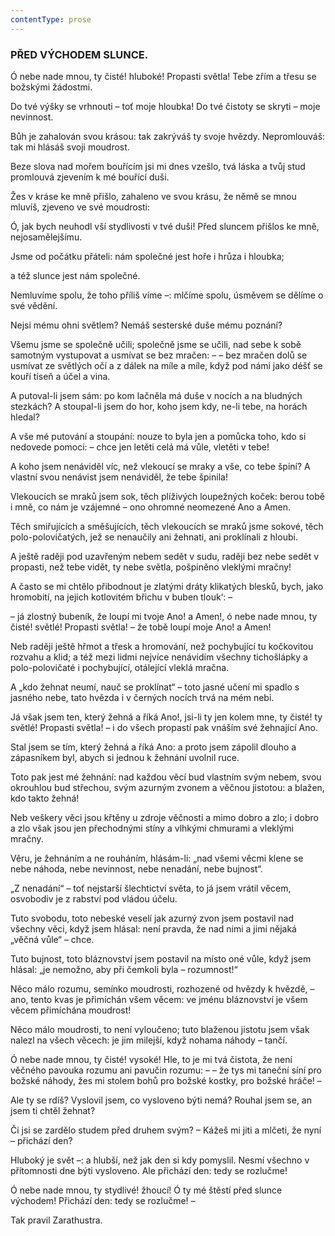 ```yaml
---
contentType: prose
---
```


### PŘED VÝCHODEM SLUNCE.

Ó nebe nade mnou, ty čisté! hluboké! Propasti světla! Tebe zřím a třesu se božskými žádostmi. 

Do tvé výšky se vrhnouti – toť moje hloubka! Do tvé čistoty se skryti – moje nevinnost. 

Bůh je zahalován svou krásou: tak zakrýváš ty svoje hvězdy. Nepromlouváš: tak mi hlásáš svoji moudrost. 

Beze slova nad mořem bouřícím jsi mi dnes vzešlo, tvá láska a tvůj stud promlouvá zjevením k mé bouřící duši. 

Žes v kráse ke mně přišlo, zahaleno ve svou krásu, že němě se mnou mluvíš, zjeveno ve své moudrosti: 

Ó, jak bych neuhodl vší stydlivosti v tvé duši! Před sluncem přišlos ke mně, nejosamělejšímu. 

Jsme od počátku přáteli: nám společné jest hoře i hrůza i hloubka;

a též slunce jest nám společné. 

Nemluvíme spolu, že toho příliš víme –: mlčíme spolu, úsměvem se dělíme o své vědění. 

Nejsi mému ohni světlem? Nemáš sesterské duše mému poznání? 

Všemu jsme se společně učili; společně jsme se učili, nad sebe k sobě samotným vystupovat a usmívat se bez mračen: – – bez mračen dolů se usmívat ze světlých očí a z dálek na míle a míle, když pod námi jako déšť se kouří tíseň a účel a vina. 

A putoval-li jsem sám: po kom lačněla má duše v nocích a na bludných stezkách? A stoupal-li jsem do hor, koho jsem kdy, ne-li tebe, na horách hledal? 

A vše mé putování a stoupání: nouze to byla jen a pomůcka toho, kdo si nedovede pomoci: – chce jen letěti celá má vůle, vletěti v tebe!

A koho jsem nenáviděl víc, než vlekoucí se mraky a vše, co tebe špiní? A vlastní svou nenávist jsem nenáviděl, že tebe špinila!

Vlekoucích se mraků jsem sok, těch plíživých loupežných koček: berou tobě i mně, co nám je vzájemné – ono ohromné neomezené Ano a Amen.

Těch smiřujících a směšujících, těch vlekoucích se mraků jsme sokové, těch polo-polovičatých, jež se nenaučily ani žehnati, ani proklínali z hloubi. 

A ještě raději pod uzavřeným nebem sedět v sudu, raději bez nebe sedět v propasti, než tebe vidět, ty nebe světla, pošpiněno vleklými mračny! 

A často se mi chtělo přibodnout je zlatými dráty klikatých blesků, bych, jako hromobití, na jejich kotlovitém břichu v buben tlouk‘: –

– já zlostný bubeník, že loupí mi tvoje Ano! a Amen!, ó nebe nade mnou, ty čisté! světlé! Propasti světla! – že tobě loupí moje Ano! a Amen!

Neb raději ještě hřmot a třesk a hromování, než pochybující tu kočkovitou rozvahu a klid; a též mezi lidmi nejvíce nenávidím všechny tichošlápky a polo-polovičaté i pochybující, otálející vleklá mračna.

A „kdo žehnat neumí, nauč se proklínat“ – toto jasné učení mi spadlo s jasného nebe, tato hvězda i v černých nocích trvá na mém nebi.

Já však jsem ten, který žehná a říká Ano!, jsi-li ty jen kolem mne, ty čisté! ty světlé! Propasti světla! – i do všech propastí pak vnáším své žehnající Ano. 

Stal jsem se tím, který žehná a říká Ano: a proto jsem zápolil dlouho a zápasníkem byl, abych si jednou k žehnání uvolnil ruce.

Toto pak jest mé žehnání: nad každou věcí bud vlastním svým nebem, svou okrouhlou bud střechou, svým azurným zvonem a věčnou jistotou: a blažen, kdo takto žehná!

Neb veškery věci jsou křtěny u zdroje věčnosti a mimo dobro a zlo; i dobro a zlo však jsou jen přechodnými stíny a vlhkými chmurami a vleklými mračny.

Věru, je žehnáním a ne rouháním, hlásám-li: „nad všemi věcmi klene se nebe náhoda, nebe nevinnost, nebe nenadání, nebe bujnost“.

„Z nenadání“ – toť nejstarší šlechtictví světa, to já jsem vrátil věcem, osvobodiv je z rabství pod vládou účelu.

Tuto svobodu, toto nebeské veselí jak azurný zvon jsem postavil nad všechny věci, když jsem hlásal: není pravda, že nad nimi a jimi nějaká „věčná vůle“ – chce.

Tuto bujnost, toto bláznovství jsem postavil na místo oné vůle, když jsem hlásal: „je nemožno, aby při čemkoli byla – rozumnost!“

Něco málo rozumu, semínko moudrosti, rozhozené od hvězdy k hvězdě, – ano, tento kvas je přimíchán všem věcem: ve jménu bláznovství je všem věcem přimíchána moudrost! 

Něco málo moudrosti, to není vyloučeno; tuto blaženou jistotu jsem však nalezl na všech věcech: je jim milejší, když nohama náhody – tančí. 

Ó nebe nade mnou, ty čisté! vysoké! Hle, to je mi tvá čistota, že není věčného pavouka rozumu ani pavučin rozumu: – – že tys mi taneční síní pro božské náhody, žes mi stolem bohů pro božské kostky, pro božské hráče! – 

Ale ty se rdíš? Vyslovil jsem, co vysloveno býti nemá? Rouhal jsem se, an jsem ti chtěl žehnat?

Či jsi se zardělo studem před druhem svým? – Kážeš mi jiti a mlčeti, že nyní – přichází den? 

Hluboký je svět –: a hlubší, než jak den si kdy pomyslil. Nesmí všechno v přítomnosti dne býti vysloveno. Ale přichází den: tedy se rozlučme! 

Ó nebe nade mnou, ty stydlivé! žhoucí! Ó ty mé štěstí před slunce východem! Přichází den: tedy se rozlučme! –

  

Tak pravil Zarathustra.
